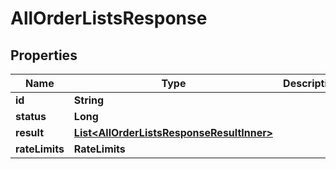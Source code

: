 

# AllOrderListsResponse


## Properties

| Name | Type | Description | Notes |
|------------ | ------------- | ------------- | -------------|
|**id** | **String** |  |  [optional] |
|**status** | **Long** |  |  [optional] |
|**result** | [**List&lt;AllOrderListsResponseResultInner&gt;**](AllOrderListsResponseResultInner.md) |  |  [optional] |
|**rateLimits** | **RateLimits** |  |  [optional] |



